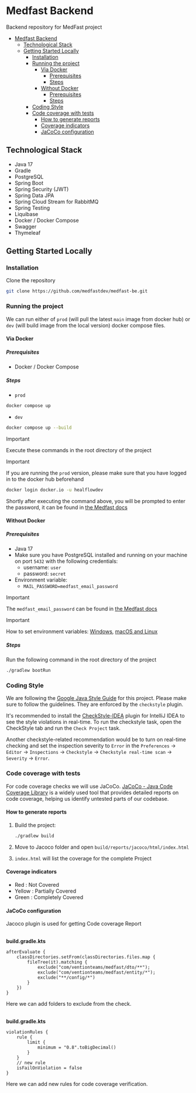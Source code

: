 # Medfast Backend

Backend repository for MedFast project

<!-- TOC -->
* [Medfast Backend](#medfast-backend)
  * [Technological Stack](#technological-stack)
  * [Getting Started Locally](#getting-started-locally)
    * [Installation](#installation)
    * [Running the project](#running-the-project)
      * [Via Docker](#via-docker)
        * [Prerequisites](#prerequisites)
        * [Steps](#steps)
      * [Without Docker](#without-docker)
        * [Prerequisites](#prerequisites-1)
        * [Steps](#steps-1)
    * [Coding Style](#coding-style)
    * [Code coverage with tests](#code-coverage-with-tests)
      * [How to generate reports](#how-to-generate-reports)
      * [Coverage indicators](#coverage-indicators)
      * [JaCoCo configuration](#jacoco-configuration)
<!-- TOC -->

## Technological Stack

- Java 17
- Gradle
- PostgreSQL
- Spring Boot
- Spring Security (JWT)
- Spring Data JPA
- Spring Cloud Stream for RabbitMQ
- Spring Testing
- Liquibase
- Docker / Docker Compose
- Swagger
- Thymeleaf

## Getting Started Locally

### Installation

Clone the repository

```bash
git clone https://github.com/medfastdev/medfast-be.git
```

### Running the project

We can run either of `prod` (will pull the latest `main` image from docker hub) or `dev` (will build
image from the local version) docker compose files.

#### Via Docker

##### Prerequisites

- Docker / Docker Compose

##### Steps

- `prod`

```bash
docker compose up
```

- `dev`

```bash
docker compose up --build
```

> [!IMPORTANT]
> Execute these commands in the root directory of the project

> [!IMPORTANT]
> If you are running the `prod` version, please make sure that you have logged in to the docker hub
> beforehand
> ```bash
> docker login docker.io -u healflowdev
> ```
> Shortly after executing the command above, you will be prompted to enter the password, it can be
> found
> in [the Medfast docs](https://docs.google.com/document/d/16I_MUle7IBE3wN9GDAVzZhlh00B0DSXia3hpzNTSyT8/edit#heading=h.9l37u1xea78s)

#### Without Docker

##### Prerequisites

- Java 17
- Make sure you have PostgreSQL installed and running on your machine on port `5432` with the
  following credentials:
    - username: `user`
    - password: `secret`
- Environment variable:
    - `MAIL_PASSWORD=medfast_email_password`

> [!IMPORTANT]
> The `medfast_email_password` can be found
> in [the Medfast docs](https://docs.google.com/document/d/16I_MUle7IBE3wN9GDAVzZhlh00B0DSXia3hpzNTSyT8/edit#heading=h.9l37u1xea78s)

> [!IMPORTANT]
> How to set environment
> variables: [Windows](https://www.architectryan.com/2018/08/31/how-to-change-environment-variables-on-windows-10/),
> [macOS and Linux](https://phoenixnap.com/kb/set-environment-variable-mac)

##### Steps

Run the following command in the root directory of the project

```bash
./gradlew bootRun
```

### Coding Style

We are following the [Google Java Style Guide](https://google.github.io/styleguide/javaguide.html)
for
this project. Please make sure to follow the guidelines. They are enforced by the `checkstyle`
plugin.

It's recommended to install
the [CheckStyle-IDEA](https://plugins.jetbrains.com/plugin/1065-checkstyle-idea) plugin for IntelliJ
IDEA to see the style violations in real-time. To run the checkstyle task, open the CheckStyle tab
and run the `Check Project` task.

Another checkstyle-related recommendation would be to turn on real-time checking and set the
inspection severity to `Error` in
the `Preferences` -> `Editor` -> `Inspections` -> `Checkstyle` -> `Checkstyle real-time scan` ->
`Severity` -> `Error`.

### Code coverage with tests

For code coverage checks we will
use
JaCoCo. [JaCoCo - Java Code Coverage Library](https://www.jacoco.org/jacoco/trunk/index.html#:~:text=JaCoCo%20is%20a%20free%20Java,under%20the%20Eclipse%20Public%20License.)
is a widely used tool that provides detailed reports on code coverage, helping us identify untested
parts of our codebase.

#### How to generate reports

1. Build the project:

    ```bash
    ./gradlew build
    ```

2. Move to Jacoco folder and open `build/reports/jacoco/html/index.html`
3. `index.html` will list the coverage for the complete Project

#### Coverage indicators

- Red : Not Covered
- Yellow : Partially Covered
- Green : Completely Covered

#### JaCoCo configuration

Jacoco plugin is used for getting Code coverage Report
<br /><br />

**build.gradle.kts**

```
afterEvaluate {
    classDirectories.setFrom(classDirectories.files.map {
        fileTree(it).matching {
            exclude("com/ventionteams/medfast/dto/**");
            exclude("com/ventionteams/medfast/entity/*");
            exclude("**/config/*")
        }
    })
}
```

Here we can add folders to exclude from the check.
<br /><br />

**build.gradle.kts**

```
violationRules {
    rule {
        limit {
            minimum = "0.8".toBigDecimal()
        }
    }
    // new rule
    isFailOnViolation = false
}
```

Here we can add new rules for code coverage verification.
<br /><br />